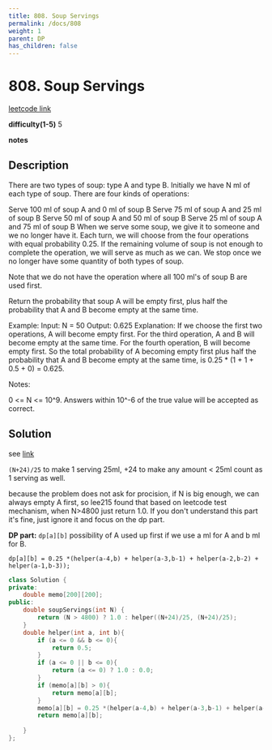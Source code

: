 ```yaml
---
title: 808. Soup Servings
permalink: /docs/808
weight: 1
parent: DP
has_children: false
---
```

# 808. Soup Servings
[leetcode link](https://leetcode.com/problems/soup-servings/)

**difficulty(1-5)** 
5

**notes**   

## Description
There are two types of soup: type A and type B. Initially we have N ml of each type of soup. There are four kinds of operations:

Serve 100 ml of soup A and 0 ml of soup B
Serve 75 ml of soup A and 25 ml of soup B
Serve 50 ml of soup A and 50 ml of soup B
Serve 25 ml of soup A and 75 ml of soup B
When we serve some soup, we give it to someone and we no longer have it.  Each turn, we will choose from the four operations with equal probability 0.25. If the remaining volume of soup is not enough to complete the operation, we will serve as much as we can.  We stop once we no longer have some quantity of both types of soup.

Note that we do not have the operation where all 100 ml's of soup B are used first.  

Return the probability that soup A will be empty first, plus half the probability that A and B become empty at the same time.

 

Example:
Input: N = 50
Output: 0.625
Explanation: 
If we choose the first two operations, A will become empty first. For the third operation, A and B will become empty at the same time. For the fourth operation, B will become empty first. So the total probability of A becoming empty first plus half the probability that A and B become empty at the same time, is 0.25 * (1 + 1 + 0.5 + 0) = 0.625.

Notes:

0 <= N <= 10^9. 
Answers within 10^-6 of the true value will be accepted as correct.

## Solution
see [link](https://leetcode.com/problems/soup-servings/discuss/121711/C%2B%2BJavaPython-When-N-greater-4800-just-return-1)

`(N+24)/25` to make 1 serving 25ml, +24 to make any amount < 25ml count as 1 serving as well.

because the problem does not ask for procision, if N is big enough, we can always empty A first, so lee215 found that based on leetcode test mechanism, when N>4800 just return 1.0. 
If you don't understand this part it's fine, just ignore it and focus on the dp part.

**DP part:**
`dp[a][b]` possibility of A used up first if we use a ml for A and b ml for B.

`dp[a][b] = 0.25 *(helper(a-4,b) + helper(a-3,b-1) + helper(a-2,b-2) + helper(a-1,b-3));`

```c++
class Solution {
private:
    double memo[200][200]; 
public:
    double soupServings(int N) {
        return (N > 4800) ? 1.0 : helper((N+24)/25, (N+24)/25);
    }
    double helper(int a, int b){
        if (a <= 0 && b <= 0){
            return 0.5;
        }
        if (a <= 0 || b <= 0){
            return (a <= 0) ? 1.0 : 0.0;
        }
        if (memo[a][b] > 0){
            return memo[a][b];
        }
        memo[a][b] = 0.25 *(helper(a-4,b) + helper(a-3,b-1) + helper(a-2,b-2) + helper(a-1,b-3));
        return memo[a][b];
        
    }
};
```